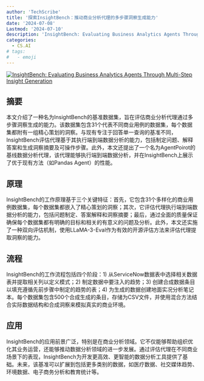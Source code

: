 ```yaml
---
author: 'TechScribe'
title: '探索InsightBench：推动商业分析代理的多步骤洞察生成能力'
date: '2024-07-08'
Lastmod: '2024-07-10'
description: 'InsightBench: Evaluating Business Analytics Agents Through Multi-Step Insight Generation'
categories:
  - CS.AI
# tags:
#   - emoji
---
```


[![InsightBench: Evaluating Business Analytics Agents Through Multi-Step Insight Generation](https://arxiv-research-1301205113.cos.ap-guangzhou.myqcloud.com/images/2407.06423v1.pdf_0.jpg)](https://arxiv.org/abs/2407.06423v1)

## 摘要

本文介绍了一种名为InsightBench的基准数据集，旨在评估商业分析代理通过多步骤洞察生成的能力。该数据集包含31个代表不同商业用例的数据集，每个数据集都附有一组精心策划的洞察。与现有专注于回答单一查询的基准不同，InsightBench评估代理基于其执行端到端数据分析的能力，包括制定问题、解释答案和生成洞察摘要及可操作步骤。此外，本文还提出了一个名为AgentPoirot的基线数据分析代理，该代理能够执行端到端数据分析，并在InsightBench上展示了优于现有方法（如Pandas Agent）的性能。<!--more-->

## 原理

InsightBench的工作原理基于三个关键特征：首先，它包含31个多样化的商业用例数据集，每个数据集都嵌入了精心策划的洞察；其次，它评估代理执行端到端数据分析的能力，包括问题制定、答案解释和洞察摘要；最后，通过全面的质量保证确保每个数据集都有明确的目标和相关的有意义的问题及分析。此外，本文还实施了一种双向评估机制，使用LLaMA-3-Eval作为有效的开源评估方法来评估代理提取洞察的能力。

## 流程

InsightBench的工作流程包括四个阶段：1) 从ServiceNow数据表中选择相关数据表并提取相关列以定义模式；2) 制定数据中要注入的趋势；3) 创建合成数据条目以填充遵循先前步骤中制定的趋势的表；4) 为生成的数据创建地面实况分析笔记本。每个数据集包含500个合成生成的条目，存储为CSV文件，并使用混合方法结合实际数据结构和合成洞察来模拟真实的商业环境。

## 应用

InsightBench的应用前景广泛，特别是在商业分析领域。它不仅能够帮助组织优化其业务运营，还能够推动数据分析领域的进一步发展。通过评估代理在不同商业场景下的表现，InsightBench为开发更高效、更智能的数据分析工具提供了基础。未来，该基准可以扩展到包括更多类别的数据，如医疗数据、社交媒体趋势、环境数据、电子商务分析和教育统计等。